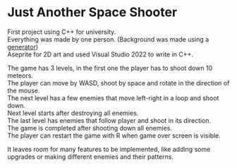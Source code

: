 # Just Another Space Shooter

First project using C++ for university. <br>
Everything was made by one person. (Background was made using a [generator](https://deep-fold.itch.io/space-background-generator)) <br>
Aseprite for 2D art and used Visual Studio 2022 to write in C++.

The game has 3 levels, in the first one the player has to shoot down 10 meteors. <br>
The player can move by WASD, shoot by space and rotate in the direction of the mouse. <br>
The next level has a few enemies that move left-right in a loop and shoot down. <br>
Next level starts after destroying all enemies. <br>
The last level has enemies that follow player and shoot in its direction. <br>
The game is completed after shooting down all enemies. <br>
The player can restart the game with R when game over screen is visible. <br>

It leaves room for many features to be implemented, like adding some upgrades or making different enemies and their patterns.
